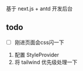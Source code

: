 基于 next.js + antd 开发后台








## todo
- [ ] 刚进页面会css闪一下
1. 配置 StyleProvider
2. 将 tailwind 优先级处理一下

